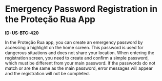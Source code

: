 # Emergency Password Registration in the Proteção Rua App

**ID: US-BTC-420**

In the Proteção Rua app, you can create an emergency password by accessing a highlight on the home screen. This password is used for dangerous situations and does not share your location. When entering the registration screen, you need to create and confirm a simple password, which must be different from your main password. If the passwords do not match or are the same as the main password, error messages will appear and the registration will not be completed.